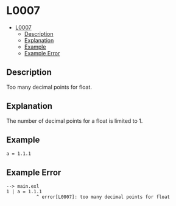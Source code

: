 # L0007

- [L0007](#l0007)
  - [Description](#description)
  - [Explanation](#explanation)
  - [Example](#example)
  - [Example Error](#example-error)

## Description

Too many decimal points for float.

## Explanation

The number of decimal points for a float is limited to 1.

## Example

```
a = 1.1.1
```

## Example Error

```
--> main.exl
1 | a = 1.1.1
           ^ error[L0007]: too many decimal points for float
```
